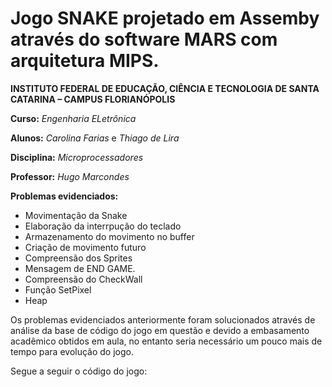 # Jogo SNAKE projetado em Assemby através do software MARS com arquitetura MIPS.

**INSTITUTO FEDERAL DE EDUCAÇÃO, CIÊNCIA E TECNOLOGIA DE SANTA CATARINA – CAMPUS FLORIANÓPOLIS**

**Curso:** *Engenharia ELetrônica*

**Alunos:** *Carolina Farias* e *Thiago de Lira*

**Disciplina:** *Microprocessadores* 

**Professor:** *Hugo Marcondes*

**Problemas evidenciados:**

* Movimentação da Snake 
* Elaboração da interrpução do teclado 
* Armazenamento do movimento no buffer 
* Criação de movimento futuro 
* Compreensão dos Sprites
* Mensagem de END GAME.
* Compreensão do CheckWall 
* Função SetPixel
* Heap

Os problemas evidenciados anteriormente foram solucionados através de análise da base de código do jogo em questão
e devido a embasamento acadêmico obtidos em aula, no entanto seria necessário um pouco mais de tempo para evolução do jogo.

Segue a seguir o código do jogo:


